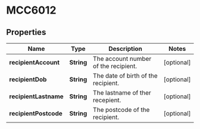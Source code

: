 

# MCC6012

## Properties

Name | Type | Description | Notes
------------ | ------------- | ------------- | -------------
**recipientAccount** | **String** | The account number of the recipient. |  [optional]
**recipientDob** | **String** | The date of birth of the recipient. |  [optional]
**recipientLastname** | **String** | The lastname of ther recepient. |  [optional]
**recipientPostcode** | **String** | The postcode of the recipient. |  [optional]



